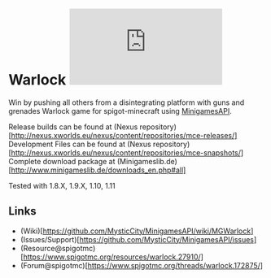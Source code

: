 Warlock [![Build Status](http://www.minigameslib.de/build.php?app=Warlock&major=1)](http://www.minigameslib.de/buildref.php?app=Warlock&major=1)
=======

Win by pushing all others from a disintegrating platform with guns and grenades
Warlock game for spigot-minecraft using [MinigamesAPI](https://github.com/MysticCity/MinigamesAPI).

Release builds can be found at (Nexus repository)[http://nexus.xworlds.eu/nexus/content/repositories/mce-releases/]
Development Files can be found at (Nexus repository)[http://nexus.xworlds.eu/nexus/content/repositories/mce-snapshots/]
Complete download package at (Minigameslib.de)[http://www.minigameslib.de/downloads_en.php#all]

Tested with 1.8.X, 1.9.X, 1.10, 1.11

Links
--------

- (Wiki)[https://github.com/MysticCity/MinigamesAPI/wiki/MGWarlock]
- (Issues/Support)[https://github.com/MysticCity/MinigamesAPI/issues]
- (Resource@spigotmc)[https://www.spigotmc.org/resources/warlock.27910/]
- (Forum@spigotmc)[https://www.spigotmc.org/threads/warlock.172875/]
